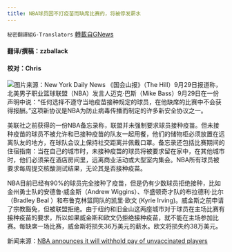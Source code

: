 ```yaml
---
title: NBA球员因不打疫苗而缺席比赛的，将被停发薪水
---
```

`秘密翻譯組G-Translators` [轉載自GNews](https://gnews.org/zh-hans/1564401/)

#### 翻译/撰稿：zzballack

#### 校对：Chris
![](https://assets.gnews.org/wp-content/uploads/2021/09/Picture1-16.jpg)图片来源：New York Daily News
《国会山报》（The Hill）9月29日报道称，北美男子职业篮球联盟（NBA）发言人迈克·巴斯（Mike Bass）9月29日在一份声明中说：“任何选择不遵守当地疫苗接种规定的球员，在他缺席的比赛中不会获得报酬。”这项新协议是NBA为防止病毒传播而制定的许多新安全协议之一。

美联社之前获得的一份NBA备忘录称，联盟并未强制要求球员接种疫苗。但未接种疫苗的球员不被允许和已接种疫苗的队友一起用餐，他们的储物柜必须放置在远离队友的地方，在球队会议上保持社交距离并佩戴口罩。备忘录还包括比赛期间的住宿指南：当在自己的城市时，未接种疫苗的球员将被要求留在家中，在其他城市时，他们必须呆在酒店房间里，远离商业活动或大型室内集会。NBA所有球员被要求每周提交核酸测试结果，无论其是否接种疫苗。

NBA目前已经有90%的球员完全接种了疫苗，但是仍有少数球员拒绝接种，比如金州勇士队的安德鲁·威金斯（Andrew Wiggins）、华盛顿奇才队的布拉德利·比尔（Bradley Beal ）和布鲁克林篮网队的凯里·欧文 (Kyrie Irving)。威金斯之前申请了宗教豁免，但被联盟拒绝。由于纽约和旧金山这两座城市对于球员在主场比赛有接种疫苗的要求，所以如果威金斯和欧文仍拒绝接种疫苗，就不能在主场参加比赛。每缺席一场比赛，威金斯将损失36万美元的薪水。欧文将损失约38万美元。

新闻来源：[NBA announces it will withhold pay of unvaccinated players](https://thehill.com/policy/healthcare/574522-nba-announces-it-will-withhold-pay-of-unvaccinated-players?rl=1)
